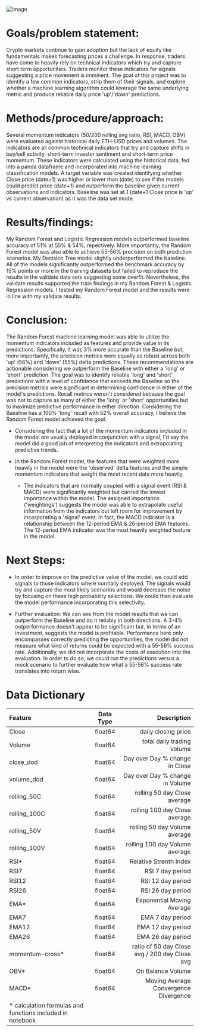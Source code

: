 ![image](https://user-images.githubusercontent.com/80718340/125523526-1595107a-2085-4c69-bd79-8a47d3f2b943.png)

# Goals/problem statement: 

Crypto markets continue to gain adoption but the lack of equity like fundamentals makes forecasting prices a challenge.  In response, traders have come to heavily rely on technical indicators which try and capture short term opportunities.  Traders monitor these indicators for signals suggesting a price movement is imminent.  The goal of this project was to identify a few common indicators, strip them of their signals, and explore whether a machine learning algorithm could leverage the same underlying metric and produce reliable daily price 'up'/'down' predictions.  

# Methods/procedure/approach: 

Several momentum indicators (50/200 rolling avg ratio, RSI, MACD, OBV) were evaluated against historical daily ETH-USD prices and volumes.  The indicators are all common technical indicators that try and capture shifts in buy/sell activity, short-term investor sentiment and short-term price momentum.  These indicators were calculated using the historical data, fed into a panda dataframe and incorporated into machine learning classification models.  A target variable was created identifying whether Close price (date+1) was higher or lower than (date) to see if the models could predict price (date+1) and outperform the baseline given current observations and indicators. Baseline was set at 1 (date+1 Close price is 'up' vs current observation) as it was the data set mode.

# Results/findings: 

My Random Forest and Logistic Regression models outperformed baseline accuracy of 51% at 55% & 54%, repectively.  More importantly, the Random Forest model was also able to achieve 55-56% precision on both prediction scenarios.  My Decision Tree model slightly underperformed the baseline.  All of the models significantly outperformed the benchmark accuracy by 15% points or more in the training datasets but failed to reproduce the results in the validate data sets suggesting some overfit.  Nevertheless, the validate results supported the train findings in my Random Forest & Logistic Regression models.  I tested my Random Forest model and the results were in line with my validate results.  

# Conclusion: 

The Random Forest machine learning model was able to utilize the momentum indicators included as features and provide value in its predictions. Specifically, it was 3% more accurate than the Baseline but, more importantly, the precision metrics were equally as robust across both 'up' (56%) and 'down' (55%) delta predictions. These recommendations are actionable considering we outperform the Baseline with either a 'long' or 'short' prediction. The goal was to identify reliable 'long' and 'short' predictions with a level of confidence that exceeds the Baseline so the precision metrics were significant in determining confidence in either of the model's predictions. Recall metrics weren't considered because the goal was not to capture as many of either the 'long' or 'short' opportunities but to maximize predictive performance in either direction. Considering the Baseline has a 100% 'long' recall with 52% overall accuracy, I believe the Random Forest model achieved the goal.

* Considering the fact that a lot of the momentum indicators included in the model are usually deployed in conjunction with a signal, I'd say the model did a good job of interpreting the indicators and extrapolating predictive trends.

*  In the Random Forest model, the features that were weighted more heavily in the model were the 'observed' delta features and the simple momentum indicators that weight the most recent data more heavily.

    * The indicators that are normally coupled with a signal event (RSI & MACD) were significantly weighted but carried the lowest importance within the model. The assigned importance ('weightings') suggests the model was able to extrapolate useful information from the indicators but left room for improvement by incorporating a 'signal' event. In fact, the MACD indicator is a relationship between the 12-period EMA & 26-period EMA features. The 12-period EMA indicator was the most heavily weighted feature in the model.

# Next Steps:

* In order to improve on the predictive value of the model, we could add signals to those indicators where normally deployed. The signals would try and capture the most likely scenarios and would decrease the noise by focusing on these high probability selections. We could then evaluate the model performance incorporating this selectivity.

* Further evaluation: We can see from the model results that we can outperform the Baseline and do it reliably in both directions. A 3-4% outperformance doesn't appear to be significant but, in terms of an investment, suggests the model is profitable. Performance here only encompasses correctly predicting the opportunities, the model did not measure what kind of returns could be expected with a 55-56% success rate. Additionally, we did not incorporate the costs of execution into the evaluation. In order to do so, we could run the predictions versus a mock scenario to further evaluate how what a 55-56% success rate translates into return wise. 

# Data Dictionary

   Feature      |  Data Type   | Description    |
| :------------- | :----------: | -----------: |
| Close| float64 | daily closing price |
| Volume | float64   | total daily trading volume  |
| close_dod   | float64 | Day over Day % change in Close  |
| volume_dod  | float64 | Day over Day % change in Volume |
| rolling_50C | float64 | rolling 50 day Close average |
| rolling_100C | float64 | rolling 100 day Close average |
| rolling_50V  | float64 | rolling 50 day Volume average |
| rolling_100V | float64 | rolling 100 day Volume average |
| RSI* | float64 | Relative Strenth Index |
| RSI7 | float64 | RSI 7 day period |
| RSI12 | float64 | RSI 12 day period  |
| RSI26 | float64 | RSI 26 day period |
| EMA* | float64 | Exponential Moving Average |
| EMA7 | float64 | EMA 7 day period |
| EMA12 | float64 | EMA 12 day period |
| EMA26 | float64 | EMA 26 day period |
| momentum-cross* | float64 | ratio of 50 day Close avg / 200 day Close avg |
| OBV* | float64 | On Balance Volume |
| MACD* | float64 | Moving Average Convergence Divergence |
| * calculation formulas and functions included in notebook |
